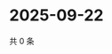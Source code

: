 # 2025-09-22

共 0 条

<!-- BEGIN ZHIHUQUESTIONS -->
<!-- 最后更新时间 Mon Sep 22 2025 14:17:59 GMT+0800 (China Standard Time) -->

<!-- END ZHIHUQUESTIONS -->
